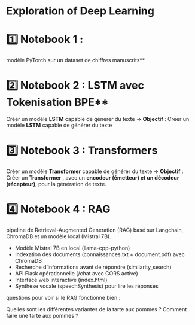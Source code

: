 # Exploration of Deep Learning

#  1️⃣ Notebook 1 : 
modèle PyTorch sur un dataset de chiffres manuscrits**

# 2️⃣ Notebook 2 : LSTM avec Tokenisation BPE**
Créer un modèle **LSTM** capable de générer du texte
-> **Objectif** : Créer un modèle **LSTM** capable de générer du texte 

# 3️⃣ Notebook 3 : Transformers
Créer un modèle **Transformer** capable de générer du texte
-> **Objectif** : Créer un **Transformer** , avec un **encodeur (émetteur) et un décodeur (récepteur)**, pour la génération de texte.

# 4️⃣ Notebook 4 : RAG

pipeline de Retrieval-Augmented Generation (RAG) basé sur Langchain, ChromaDB et un modèle local (Mistral 7B).

- Modèle Mistral 7B en local (llama-cpp-python)
- Indexation des documents (connaissances.txt + document.pdf) avec ChromaDB
- Recherche d’informations avant de répondre (similarity_search)
- API Flask opérationnelle (/chat avec CORS activé)
- Interface web interactive (index.html)
- Synthèse vocale (speechSynthesis) pour lire les réponses


questions pour voir si le RAG fonctionne bien : 

Quelles sont les différentes variantes de la tarte aux pommes ?
Comment faire une tarte aux pommes ?